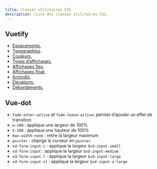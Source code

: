 ```yaml
---
title: Classes utilitaires CSS
description: Liste des classes utilitaires CSS.
---
```


## Vuetify

-  [Espacements](https://vuetifyjs.com/en/styles/spacing/),
-  [Typographies](https://vuetifyjs.com/en/styles/text-and-typography/).
-  [Couleurs](https://vuetifyjs.com/en/styles/colors/),
-  [Types d’affichages](https://vuetifyjs.com/en/styles/display/),
-  [Affichages flex](https://vuetifyjs.com/en/styles/flex/),
-  [Affichages float](https://vuetifyjs.com/en/styles/float/),
-  [Arrondis](https://vuetifyjs.com/en/styles/border-radius/),
-  [Élévations](https://vuetifyjs.com/en/styles/display/),
-  [Débordements](https://vuetifyjs.com/en/styles/overflow/),

## Vue-dot

- `fade-enter-active` et `fade-leave-active`: permet d’ajouter un effet de transition
- `w-100` : applique une largeur de 100%
- `h-100` : applique une hauteur de 100%
- `max-width-none` : retire la largeur maximum
- `pointer` : change le curseur en `pointer`
- `vd-form-input-s` : applique la largeur `$vd-input-small`
- `vd-form-input` : applique la largeur `$vd-input-medium`
- `vd-form-input-l` : applique la largeur `$vd-input-large`
- `vd-form-input-xl` : applique la largeur `$vd-input-x-large`
